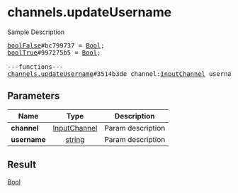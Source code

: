 # channels.updateUsername

Sample Description

<pre>
<a href="../constructor/boolFalse.md">boolFalse</a>#bc799737 = <a href="../type/Bool.md">Bool</a>;
<a href="../constructor/boolTrue.md">boolTrue</a>#997275b5 = <a href="../type/Bool.md">Bool</a>;

---functions---
<a href="../method/channels.updateUsername.md">channels.updateUsername</a>#3514b3de channel:<a href="../type/InputChannel.md">InputChannel</a> username:<a href="../type/string.md">string</a> = <a href="../type/Bool.md">Bool</a>;</pre>
## Parameters

| Name | Type | Description |
|------|:----:|-------------|
| **channel** | <a href="../type/InputChannel.md">InputChannel</a> | Param description |
| **username** | <a href="../type/string.md">string</a> | Param description |

## Result

<a href="../type/Bool.md">Bool</a>

